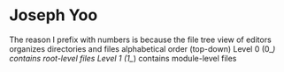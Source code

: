 # Joseph Yoo


The reason I prefix with numbers is because the file tree view of editors organizes directories and files alphabetical order (top-down)
Level 0 (0_*) contains root-level files
Level 1 (1_*) contains module-level files